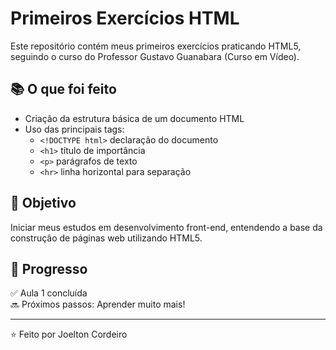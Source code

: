 # Primeiros Exercícios HTML

Este repositório contém meus primeiros exercícios praticando HTML5, seguindo o curso do Professor Gustavo Guanabara (Curso em Vídeo).

## 📚 O que foi feito

- Criação da estrutura básica de um documento HTML
- Uso das principais tags:
  - `<!DOCTYPE html>` declaração do documento
  - `<h1>` título de importância
  - `<p>` parágrafos de texto
  - `<hr>` linha horizontal para separação

## 🚀 Objetivo

Iniciar meus estudos em desenvolvimento front-end, entendendo a base da construção de páginas web utilizando HTML5.

## 📅 Progresso

✅ Aula 1 concluída  
🔜 Próximos passos: Aprender muito mais!

---

⭐ Feito por Joelton Cordeiro

